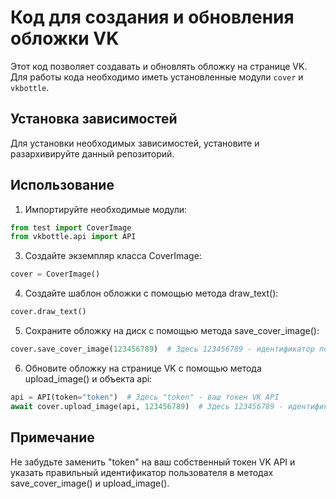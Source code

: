 # Код для создания и обновления обложки VK

Этот код позволяет создавать и обновлять обложку на странице VK. Для работы кода необходимо иметь установленные модули `cover` и `vkbottle`.

## Установка зависимостей
Для установки необходимых зависимостей, установите и разархивируйте данный репозиторий.


## Использование
1. Импортируйте необходимые модули:
```py
from test import CoverImage
from vkbottle.api import API
```

3. Создайте экземпляр класса CoverImage:
```py
cover = CoverImage()
```

4. Создайте шаблон обложки с помощью метода draw_text():
```py
cover.draw_text()
```

5. Сохраните обложку на диск с помощью метода save_cover_image():
```py
cover.save_cover_image(123456789)  # Здесь 123456789 - идентификатор пользователя
```

6. Обновите обложку на странице VK с помощью метода upload_image() и объекта api:
```py
api = API(token="token")  # Здесь "token" - ваш токен VK API
await cover.upload_image(api, 123456789)  # Здесь 123456789 - идентификатор пользователя
```

## Примечание
Не забудьте заменить "token" на ваш собственный токен VK API и указать правильный идентификатор пользователя в методах save_cover_image() и upload_image().
